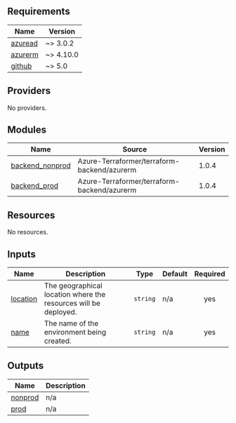 <!-- BEGIN_TF_DOCS -->
## Requirements

| Name | Version |
|------|---------|
| <a name="requirement_azuread"></a> [azuread](#requirement\_azuread) | ~> 3.0.2 |
| <a name="requirement_azurerm"></a> [azurerm](#requirement\_azurerm) | ~> 4.10.0 |
| <a name="requirement_github"></a> [github](#requirement\_github) | ~> 5.0 |

## Providers

No providers.

## Modules

| Name | Source | Version |
|------|--------|---------|
| <a name="module_backend_nonprod"></a> [backend\_nonprod](#module\_backend\_nonprod) | Azure-Terraformer/terraform-backend/azurerm | 1.0.4 |
| <a name="module_backend_prod"></a> [backend\_prod](#module\_backend\_prod) | Azure-Terraformer/terraform-backend/azurerm | 1.0.4 |

## Resources

No resources.

## Inputs

| Name | Description | Type | Default | Required |
|------|-------------|------|---------|:--------:|
| <a name="input_location"></a> [location](#input\_location) | The geographical location where the resources will be deployed. | `string` | n/a | yes |
| <a name="input_name"></a> [name](#input\_name) | The name of the environment being created. | `string` | n/a | yes |

## Outputs

| Name | Description |
|------|-------------|
| <a name="output_nonprod"></a> [nonprod](#output\_nonprod) | n/a |
| <a name="output_prod"></a> [prod](#output\_prod) | n/a |
<!-- END_TF_DOCS -->
